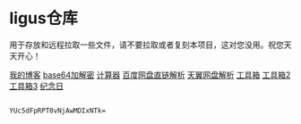 # ligus仓库
用于存放和远程拉取一些文件，请不要拉取或者复刻本项目，这对您没用。祝您天天开心！

[我的博客](https://blog.ligus.workers.dev/)
[base64加解密](https://base64.us/)
[计算器](https://cal.supfree.net/)
[百度网盘直链解析](http://pan.naifei.cc/new/?ucbug)
[天翼网盘解析](https://189.ly93.cc/)
[工具箱](https://tool.lu/)
[工具箱2](https://www.dute.org/)
[工具箱3](https://www.sojson.com/)
[纪念日](https://ligusx.github.io/love/)

                                                            YUc5dFpRPT0vNjAwMDIxNTk=

